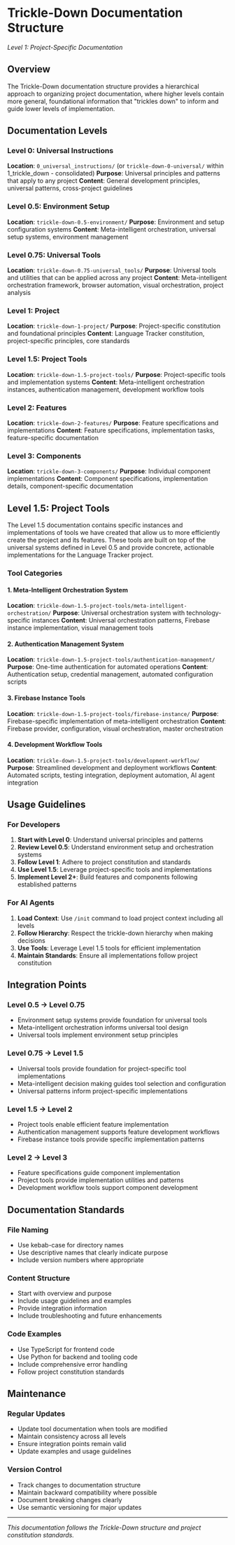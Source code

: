 # Trickle-Down Documentation Structure
*Level 1: Project-Specific Documentation*

## Overview

The Trickle-Down documentation structure provides a hierarchical approach to organizing project documentation, where higher levels contain more general, foundational information that "trickles down" to inform and guide lower levels of implementation.

## Documentation Levels

### Level 0: Universal Instructions
**Location**: `0_universal_instructions/` (or `trickle-down-0-universal/` within 1_trickle_down - consolidated)
**Purpose**: Universal principles and patterns that apply to any project
**Content**: General development principles, universal patterns, cross-project guidelines

### Level 0.5: Environment Setup
**Location**: `trickle-down-0.5-environment/`
**Purpose**: Environment and setup configuration systems
**Content**: Meta-intelligent orchestration, universal setup systems, environment management

### Level 0.75: Universal Tools
**Location**: `trickle-down-0.75-universal_tools/`
**Purpose**: Universal tools and utilities that can be applied across any project
**Content**: Meta-intelligent orchestration framework, browser automation, visual orchestration, project analysis

### Level 1: Project
**Location**: `trickle-down-1-project/`
**Purpose**: Project-specific constitution and foundational principles
**Content**: Language Tracker constitution, project-specific principles, core standards

### Level 1.5: Project Tools
**Location**: `trickle-down-1.5-project-tools/`
**Purpose**: Project-specific tools and implementation systems
**Content**: Meta-intelligent orchestration instances, authentication management, development workflow tools

### Level 2: Features
**Location**: `trickle-down-2-features/`
**Purpose**: Feature specifications and implementations
**Content**: Feature specifications, implementation tasks, feature-specific documentation

### Level 3: Components
**Location**: `trickle-down-3-components/`
**Purpose**: Individual component implementations
**Content**: Component specifications, implementation details, component-specific documentation

## Level 1.5: Project Tools

The Level 1.5 documentation contains specific instances and implementations of tools we have created that allow us to more efficiently create the project and its features. These tools are built on top of the universal systems defined in Level 0.5 and provide concrete, actionable implementations for the Language Tracker project.

### Tool Categories

#### 1. Meta-Intelligent Orchestration System
**Location**: `trickle-down-1.5-project-tools/meta-intelligent-orchestration/`
**Purpose**: Universal orchestration system with technology-specific instances
**Content**: Universal orchestration patterns, Firebase instance implementation, visual management tools

#### 2. Authentication Management System
**Location**: `trickle-down-1.5-project-tools/authentication-management/`
**Purpose**: One-time authentication for automated operations
**Content**: Authentication setup, credential management, automated configuration scripts

#### 3. Firebase Instance Tools
**Location**: `trickle-down-1.5-project-tools/firebase-instance/`
**Purpose**: Firebase-specific implementation of meta-intelligent orchestration
**Content**: Firebase provider, configuration, visual orchestration, master orchestration

#### 4. Development Workflow Tools
**Location**: `trickle-down-1.5-project-tools/development-workflow/`
**Purpose**: Streamlined development and deployment workflows
**Content**: Automated scripts, testing integration, deployment automation, AI agent integration

## Usage Guidelines

### For Developers
1. **Start with Level 0**: Understand universal principles and patterns
2. **Review Level 0.5**: Understand environment setup and orchestration systems
3. **Follow Level 1**: Adhere to project constitution and standards
4. **Use Level 1.5**: Leverage project-specific tools and implementations
5. **Implement Level 2+**: Build features and components following established patterns

### For AI Agents
1. **Load Context**: Use `/init` command to load project context including all levels
2. **Follow Hierarchy**: Respect the trickle-down hierarchy when making decisions
3. **Use Tools**: Leverage Level 1.5 tools for efficient implementation
4. **Maintain Standards**: Ensure all implementations follow project constitution

## Integration Points

### Level 0.5 → Level 0.75
- Environment setup systems provide foundation for universal tools
- Meta-intelligent orchestration informs universal tool design
- Universal tools implement environment setup principles

### Level 0.75 → Level 1.5
- Universal tools provide foundation for project-specific tool implementations
- Meta-intelligent decision making guides tool selection and configuration
- Universal patterns inform project-specific implementations

### Level 1.5 → Level 2
- Project tools enable efficient feature implementation
- Authentication management supports feature development workflows
- Firebase instance tools provide specific implementation patterns

### Level 2 → Level 3
- Feature specifications guide component implementation
- Project tools provide implementation utilities and patterns
- Development workflow tools support component development

## Documentation Standards

### File Naming
- Use kebab-case for directory names
- Use descriptive names that clearly indicate purpose
- Include version numbers where appropriate

### Content Structure
- Start with overview and purpose
- Include usage guidelines and examples
- Provide integration information
- Include troubleshooting and future enhancements

### Code Examples
- Use TypeScript for frontend code
- Use Python for backend and tooling code
- Include comprehensive error handling
- Follow project constitution standards

## Maintenance

### Regular Updates
- Update tool documentation when tools are modified
- Maintain consistency across all levels
- Ensure integration points remain valid
- Update examples and usage guidelines

### Version Control
- Track changes to documentation structure
- Maintain backward compatibility where possible
- Document breaking changes clearly
- Use semantic versioning for major updates

---
*This documentation follows the Trickle-Down structure and project constitution standards.*

